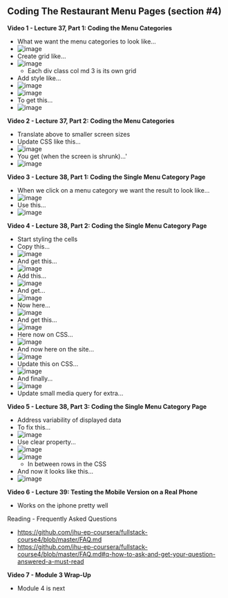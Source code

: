 ## Coding The Restaurant Menu Pages (section #4)

**Video 1 - Lecture 37, Part 1: Coding the Menu Categories**
- What we want the menu categories to look like...
- ![image](https://github.com/user-attachments/assets/14f98f44-3e87-40ce-8334-3259da8bfb83)
- Create grid like...
- ![image](https://github.com/user-attachments/assets/40275888-6ce0-4c6d-88e7-e9a9b3da5e4c)
  - Each div class col md 3 is its own grid 
- Add style like...
- ![image](https://github.com/user-attachments/assets/9adeb0b7-1f01-4644-9238-3ca59318d277)
- ![image](https://github.com/user-attachments/assets/6df87a02-2cf5-437f-b6aa-fd3d7fb5671d)
- To get this...
- ![image](https://github.com/user-attachments/assets/f878ba7c-88c4-45e2-9549-dc160bcdc0e5)

**Video 2 - Lecture 37, Part 2: Coding the Menu Categories**
- Translate above to smaller screen sizes
- Update CSS like this...
- ![image](https://github.com/user-attachments/assets/c64ab749-517e-4ba4-9c58-d9ed085b7e20)
- You get (when the screen is shrunk)...'
- ![image](https://github.com/user-attachments/assets/58db24fa-265d-4c5a-92d7-8a06b7b385f5)

**Video 3 - Lecture 38, Part 1: Coding the Single Menu Category Page**
- When we click on a menu category we want the result to look like...
- ![image](https://github.com/user-attachments/assets/b47ee320-7e77-4320-b6fe-97686ad0054f)
- Use this...
- ![image](https://github.com/user-attachments/assets/fb513b11-d17e-4cdc-bb95-ac096e98b347)

**Video 4 - Lecture 38, Part 2: Coding the Single Menu Category Page**
- Start styling the cells
- Copy this...
- ![image](https://github.com/user-attachments/assets/4763ec43-1b3d-4025-905b-3e3a2d996b06)
- And get this...
- ![image](https://github.com/user-attachments/assets/17190f66-1df2-4cec-ad55-12be5e8a8dbf)
- Add this...
- ![image](https://github.com/user-attachments/assets/0d4eab51-331a-4826-b9ac-2f9a5a3d2fed)
- And get...
- ![image](https://github.com/user-attachments/assets/ed88fc75-e895-448e-8d3d-bf4382b0058a)
- Now here...
- ![image](https://github.com/user-attachments/assets/308d8735-d784-4ad4-9a44-d0fca14749a7)
- And get this...
- ![image](https://github.com/user-attachments/assets/f2e97739-4b56-49dd-a8d7-0cd81001bee0)
- Here now on CSS...
- ![image](https://github.com/user-attachments/assets/69e8d154-64e5-42a2-bdf3-46e8093ac861)
- And now here on the site...
- ![image](https://github.com/user-attachments/assets/4d7d78c8-5c88-4758-8ba2-137ed09436dd)
- Update this on CSS...
- ![image](https://github.com/user-attachments/assets/87739a03-9332-4b6c-811b-715a75c313b9)
- And finally...
- ![image](https://github.com/user-attachments/assets/99f6ddec-6433-42c8-af4b-7f581279439c)
- Update small media query for extra...

**Video 5 - Lecture 38, Part 3: Coding the Single Menu Category Page**
- Address variability of displayed data
- To fix this...
- ![image](https://github.com/user-attachments/assets/1e954321-e935-42f6-b584-9fa487bf2fac)
- Use clear property...
- ![image](https://github.com/user-attachments/assets/008a8419-08c8-4844-a3e8-4ed6aee24301)
- ![image](https://github.com/user-attachments/assets/395c9bbd-015c-4977-8a59-a885f9d36647)
  - In between rows in the CSS
- And now it looks like this...
- ![image](https://github.com/user-attachments/assets/56d0c8db-b79b-45e2-bbeb-bde4e4f3d7f0)

**Video 6 - Lecture 39: Testing the Mobile Version on a Real Phone**
- Works on the iphone pretty well

Reading - Frequently Asked Questions
- https://github.com/jhu-ep-coursera/fullstack-course4/blob/master/FAQ.md
- https://github.com/jhu-ep-coursera/fullstack-course4/blob/master/FAQ.md#q-how-to-ask-and-get-your-question-answered-a-must-read

**Video 7 - Module 3 Wrap-Up**
- Module 4 is next







